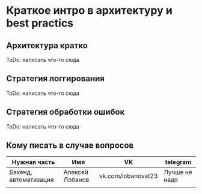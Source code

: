 # Краткое интро в архитектуру и best practics
## Архитектура кратко
ToDo: написать что-то сюда
## Стратегия логгирования
ToDo: написать что-то сюда
## Стратегия обработки ошибок
ToDo: написать что-то сюда
## Кому писать в случае вопросов
| Нужная часть          | Имя             | VK                 | telegram      |
|-----------------------|-----------------|--------------------|---------------|
| Бэкенд, автоматизация | Алексей Лобанов | vk.com/lobanovat23 | Лучше не надо |
|                       |                 |                    |               |
